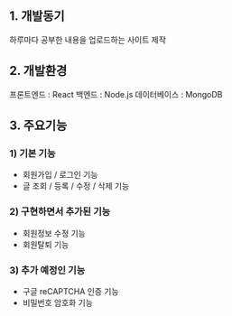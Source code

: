 ## 1. 개발동기
하루마다 공부한 내용을 업로드하는 사이트 제작

## 2. 개발환경
프론트엔드 : React
백엔드 : Node.js
데이터베이스 : MongoDB

## 3. 주요기능

### 1) 기본 기능
-  회원가입 / 로그인 기능
- 글 조회 / 등록 / 수정 / 삭제 기능

### 2) 구현하면서 추가된 기능
- 회원정보 수정 기능
- 회원탈퇴 기능

### 3) 추가 예정인 기능
- 구글 reCAPTCHA 인증 기능
- 비밀번호 암호화 기능
